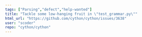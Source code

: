 ```yaml
---
tags: ["Parsing","defect","help-wanted"]
title: "Tackle some low-hanging fruit in \"test_grammar.py\""
html_url: "https://github.com/cython/cython/issues/3638"
user: "scoder"
repo: "cython/cython"
---
```


